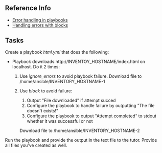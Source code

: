 # 
## Reference Info

* [Error handling in playbooks](https://docs.ansible.com/ansible/latest/user_guide/playbooks_error_handling.html)
* [Handling errors with blocks](https://docs.ansible.com/ansible/latest/user_guide/playbooks_blocks.html#handling-errors-with-blocks)


## Tasks

Create a playbook _html.yml_ that does the following:
* Playbook downloads http://INVENTOY_HOSTNAME/index.html on localhost. Do it 2 times:
    1. Use _ignore_errors_ to avoid playbook failure. Download file to /home/ansible/INVENTORY_HOSTNAME-1 
    2. Use _block_ to avoid failure:
        1. Output "File downloaded" if attempt succed
        2. Configure the playbook to handle failure by outputting "The file doesn't exists!"
        3. Configure the playbook to output "Attempt completed" to stdout whether it was successful or not
        
       Download file to /home/ansible/INVENTORY_HOSTNAME-2

Run the playbook and provide the output in the text file to the tutor. Provide all files you've created as well. 






